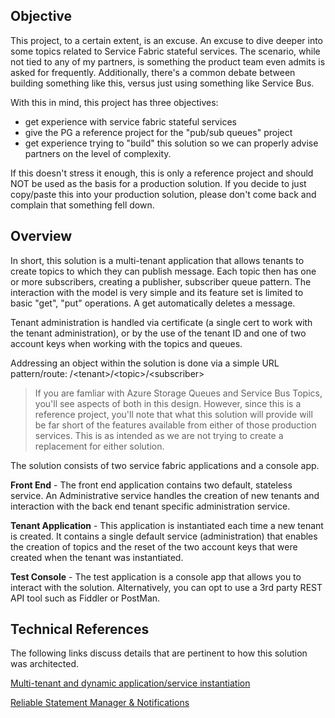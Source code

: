## Objective ##
This project, to a certain extent, is an excuse. An excuse to dive deeper into some topics related to Service Fabric stateful services. The scenario, while not tied to any of my partners, is something the product team even admits is asked for frequently. Additionally, there's a common debate between building something like this, versus just using something like Service Bus. 
 
With this in mind, this project has three objectives:
* get experience with service fabric stateful services
* give the PG a reference project for the "pub/sub queues" project
* get experience trying to "build" this solution so we can properly advise partners on the level of complexity. 

If this doesn't stress it enough, this is only a reference project and should NOT be used as the basis for a production solution. If you decide to just copy/paste this into your production solution, please don't come back and complain that something fell down.

## Overview ##
In short, this solution is a multi-tenant application that allows tenants to create topics to which they can publish message. Each topic then has one or more subscribers, creating a publisher, subscriber queue pattern. The interaction with the model is very simple and its feature set is limited to basic "get", "put" operations. A get automatically deletes a message. 

Tenant administration is handled via certificate (a single cert to work with the tenant administration), or by the use of the tenant ID and one of two account keys when working with the topics and queues. 

Addressing an object within the solution is done via a simple URL pattern/route: /\<tenant\>/\<topic\>/\<subscriber\>
 
> If you are famliar with Azure Storage Queues and Service Bus Topics, you'll see aspects of both in this design. However, since this is a reference project, you'll note that what this solution will provide will be far short of the features available from either of those production services. This is as intended as we are not trying to create a replacement for either solution.

The solution consists of two service fabric applications and a console app. 

**Front End** - The front end application contains two default, stateless service. An Administrative service handles the creation of new tenants and interaction with the back end tenant specific administration service. 

**Tenant Application** - This application is instantiated each time a new tenant is created. It contains a single default service (administration) that enables the creation of topics and the reset of the two account keys that were created when the tenant was instantiated.

**Test Console** - The test application is a console app that allows you to interact with the solution. Alternatively, you can opt to use a 3rd party REST API tool such as Fiddler or PostMan. 

## Technical References ##
The following links discuss details that are pertinent to how this solution was architected. 

[Multi-tenant and dynamic application/service instantiation](https://azure.microsoft.com/en-us/resources/samples/service-fabric-dotnet-iot/)

[Reliable Statement Manager & Notifications](https://docs.microsoft.com/en-us/azure/service-fabric/service-fabric-reliable-services-notifications)
